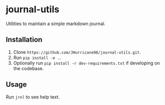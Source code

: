 # journal-utils

Utilities to maintain a simple markdown journal.

## Installation

1. Clone `https://github.com/JHurricane96/journal-utils.git`.
1. Run `pip install -e .`.
1. Optionally run `pip install -r dev-requirements.txt` if developing on the codebase.

## Usage

Run `jrnl` to see help text.
